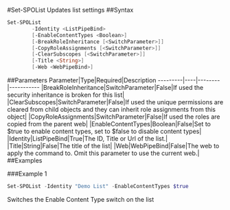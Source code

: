 #Set-SPOList
Updates list settings
##Syntax
```powershell
Set-SPOList
        -Identity <ListPipeBind>
        [-EnableContentTypes <Boolean>]
        [-BreakRoleInheritance [<SwitchParameter>]]
        [-CopyRoleAssignments [<SwitchParameter>]]
        [-ClearSubscopes [<SwitchParameter>]]
        [-Title <String>]
        [-Web <WebPipeBind>]
```


##Parameters
Parameter|Type|Required|Description
---------|----|--------|-----------
|BreakRoleInheritance|SwitchParameter|False|If used the security inheritance is broken for this list|
|ClearSubscopes|SwitchParameter|False|If used the unique permissions are cleared from child objects and they can inherit role assignments from this object|
|CopyRoleAssignments|SwitchParameter|False|If used the roles are copied from the parent web|
|EnableContentTypes|Boolean|False|Set to $true to enable content types, set to $false to disable content types|
|Identity|ListPipeBind|True|The ID, Title or Url of the list.|
|Title|String|False|The title of the list|
|Web|WebPipeBind|False|The web to apply the command to. Omit this parameter to use the current web.|
##Examples

###Example 1
```powershell
Set-SPOList -Identity "Demo List" -EnableContentTypes $true
```
Switches the Enable Content Type switch on the list
